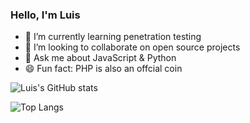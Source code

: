 ### Hello, I'm Luis

<!-- 🤔 I’m looking for help with ... -->
<!--  🔭 I’m currently working on ... -->
<!-- - 📫 How to reach me: luis.dev.master@gmail.com -->
- 🌱 I’m currently learning penetration testing
- 👯 I’m looking to collaborate on open source projects
- 💬 Ask me about JavaScript & Python
- 😄 Fun fact: PHP is also an offcial coin 


![Luis's GitHub stats](https://github-readme-stats.vercel.app/api?username=luislopez-dev&show_icons=true&theme=cobalt)

![Top Langs](https://github-readme-stats.vercel.app/api/top-langs/?username=luislopez-dev&langs_count=8)



